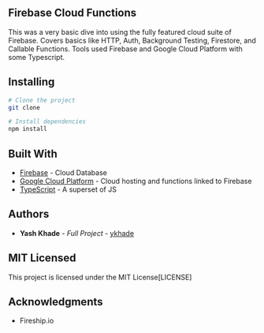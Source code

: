 ## Firebase Cloud Functions
 This was a very basic dive into using the fully featured cloud suite of Firebase. Covers basics like HTTP, Auth, Background Testing, Firestore, and Callable Functions. Tools used Firebase and Google Cloud Platform with some Typescript.


## Installing

```sh
# Clone the project
git clone 

# Install dependencies
npm install
```
## Built With
* [Firebase](https://firebase.google.com/) - Cloud Database
* [Google Cloud Platform](https://cloud.google.com/) - Cloud hosting and functions linked to Firebase
* [TypeScript](https://www.typescriptlang.org/) - A superset of JS  

## Authors

* **Yash Khade** - *Full Project* - [ykhade](https://github.com/ykhade)
## MIT Licensed
This project is licensed under the MIT License[LICENSE] 
## Acknowledgments
* Fireship.io  


